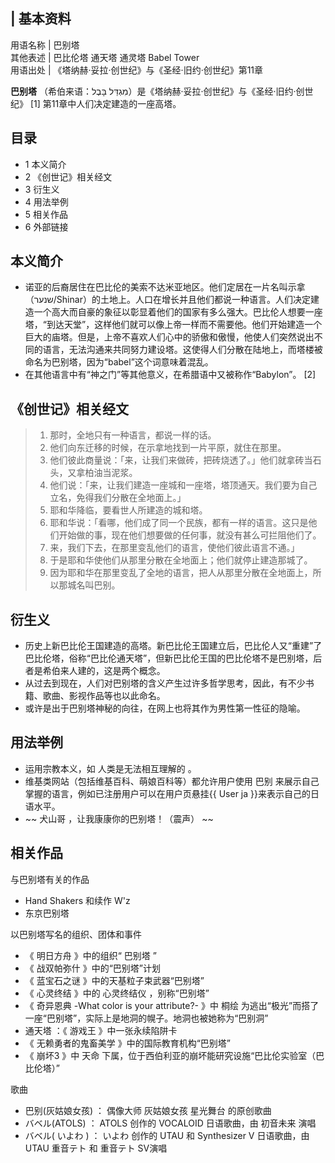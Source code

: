 |  **基本资料**  
---  
用语名称  |  巴别塔   
其他表述  |  巴比伦塔  通天塔  通灵塔  Babel Tower   
用语出处  |  《塔纳赫·妥拉·创世纪》与《圣经·旧约·创世纪》第11章   
  
**巴别塔** （希伯来语：מִגְדַּל בָּבֶל）是《塔纳赫·妥拉·创世纪》与《圣经·旧约·创世纪》  [1]
第11章中人们决定建造的一座高塔。

##  目录

  * 1  本义简介 
  * 2  《创世记》相关经文 
  * 3  衍生义 
  * 4  用法举例 
  * 5  相关作品 
  * 6  外部链接 

##  本义简介

  * 诺亚的后裔居住在巴比伦的美索不达米亚地区。他们定居在一片名叫示拿（שנער/Shinar）的土地上。人口在增长并且他们都说一种语言。人们决定建造一个高大而自豪的象征以彰显着他们的国家有多么强大。巴比伦人想要一座塔，“到达天堂”，这样他们就可以像上帝一样而不需要他。他们开始建造一个巨大的庙塔。但是，上帝不喜欢人们心中的骄傲和傲慢，他使人们突然说出不同的语言，无法沟通来共同努力建设塔。这使得人们分散在陆地上，而塔楼被命名为巴别塔，因为“babel”这个词意味着混乱。 
  * 在其他语言中有“神之门”等其他意义，在希腊语中又被称作“Babylon”。  [2] 

##  《创世记》相关经文

>   1. 那时，全地只有一种语言，都说一样的话。
>   2. 他们向东迁移的时候，在示拿地找到一片平原，就住在那里。
>   3. 他们彼此商量说：「来，让我们来做砖，把砖烧透了。」他们就拿砖当石头，又拿柏油当泥浆。
>   4. 他们说：「来，让我们建造一座城和一座塔，塔顶通天。我们要为自己立名，免得我们分散在全地面上。」
>   5. 耶和华降临，要看世人所建造的城和塔。
>   6. 耶和华说：「看哪，他们成了同一个民族，都有一样的语言。这只是他们开始做的事，现在他们想要做的任何事，就没有甚么可拦阻他们了。
>   7. 来，我们下去，在那里变乱他们的语言，使他们彼此语言不通。」
>   8. 于是耶和华使他们从那里分散在全地面上；他们就停止建造那城了。
>   9. 因为耶和华在那里变乱了全地的语言，把人从那里分散在全地面上，所以那城名叫巴别。
>

##  衍生义

  * 历史上新巴比伦王国建造的高塔。新巴比伦王国建立后，巴比伦人又“重建”了巴比伦塔，俗称“巴比伦通天塔”，但新巴比伦王国的巴比伦塔不是巴别塔，后者是希伯来人建的，这是两个概念。 
  * 从过去到现在，人们对巴别塔的含义产生过许多哲学思考，因此，有不少书籍、歌曲、影视作品等也以此命名。 
  * 或许是出于巴别塔神秘的向往，在网上也将其作为男性第一性征的隐喻。 

##  用法举例

  * 运用宗教本义，如  人类是无法相互理解的  。 
  * 维基类网站（包括维基百科、萌娘百科等）都允许用户使用  巴别  来展示自己掌握的语言，例如已注册用户可以在用户页悬挂{{  User ja  }}来表示自己的日语水平。 
  * ~~ 犬山哥  ，让我康康你的巴别塔！（震声） ~~

##  相关作品

与巴别塔有关的作品

  * Hand Shakers  和续作  W'z 
  * 东京巴别塔 

以巴别塔写名的组织、团体和事件

  * 《  明日方舟  》中的组织“  巴别塔  ” 
  * 《  战双帕弥什  》中的“巴别塔”计划 
  * 《  蓝宝石之谜  》中的天基粒子束武器“巴别塔” 
  * 《  心灵终结  》中的  心灵终结仪  ，别称“巴别塔” 
  * 《  奇异恩典 -What color is your attribute?-  》中  桐绘  为逃出“极光”而搭了一座“巴别塔”，实际上是地洞的幌子。地洞也被她称为“巴别洞” 
  * 通天塔  ：《  游戏王  》中一张永续陷阱卡 
  * 《  无赖勇者的鬼畜美学  》中的国际教育机构“巴别塔” 
  * 《  崩坏3  》中  天命  下属，位于西伯利亚的崩坏能研究设施“巴比伦实验室（巴比伦塔）” 

歌曲

  * 巴别(灰姑娘女孩)  ：  偶像大师 灰姑娘女孩 星光舞台  的原创歌曲 
  * バベル(ATOLS)  ：  ATOLS  创作的  VOCALOID  日语歌曲，由  初音未来  演唱 
  * バベル(  いよわ  )  ：  いよわ  创作的  UTAU  和  Synthesizer V  日语歌曲，由UTAU  重音テト  和  重音テト  SV演唱 
